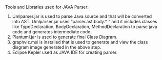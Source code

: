 Tools and Libraries used for JAVA Parser:
1.	Umlparser.jar  is used to parse Java source and that will be converted into AST. Umlparser.jar uses “parser.ast.body.* “ and it includes classes like TypeDeclaration, BodyDeclaration, MethodDeclaration to parse java code and generates intermediate code.
2.	Plantuml.jar is used to generate final Class Diagram.
3.	graphviz.msi is installed that is used to generate and view the class diagram image generated in the above step.
4.	Eclipse Kepler used as JAVA IDE for creating parser.

